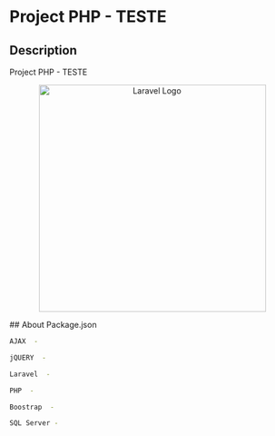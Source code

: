 

# Project PHP - TESTE

## Description

Project PHP - TESTE

<p align="center"><a href="https://laravel.com" target="_blank"><img src="https://raw.githubusercontent.com/laravel/art/master/logo-lockup/5%20SVG/2%20CMYK/1%20Full%20Color/laravel-logolockup-cmyk-red.svg" width="400" alt="Laravel Logo"></a></p>
## About Package.json

```bash
AJAX  -  
```

```bash
jQUERY  -  
```

```bash
Laravel  -  
```

```bash
PHP  -  
```

```bash
Boostrap  -  
```

```bash
SQL Server -  
```
